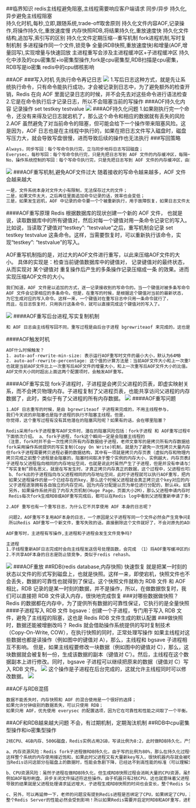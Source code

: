 ##临界知识
redis主线程避免阻塞,主线程需要响应客户端请求
同步/异步 持久化,异步避免主线程阻塞  
持久化时机,每秒,立即,跟随系统,trade-off取舍原则
持久化文件内容AOF,记录操作,将操作持久化,重放速度慢
内存快照RDB,将结果持久化,重放速度快
持久化文件结构,追加写,索引写的区别
持久化文件定期压缩--重写机制
fork进程机制,写时复制机制
多进程操作同一个文件,锁竞争
全量(RDB快照,重放速度快)和增量(AOF,增量回写),实现增量与快速回放
主进程重写会涉及主进程缓冲区+子进程缓冲区
持久化中涉及的cpu密集型+io密集型操作,fork是cpu密集型,RDB扫描是cpu密集，RDB写是io密集
redis中的cpu绑核影响

##AOF
###写入时机
先执行命令再记日志
![](.z_04_分布式_redis_03_持久化_images/3d3f7a60.png)
1.写后日志这种方式，就是先让系统执行命令，只有命令能执行成功，才会被记录到日志中，为了避免额外的检查开销，Redis 在向 AOF 里面记录日志的时候，并不会先去对这些命令进行语法检查
2.它是在命令执行后才记录日志，所以不会阻塞当前的写操作
###AOF持久化内容
记录操作
set testkey testvalue
![](.z_04_分布式_redis_03_持久化_images/22584bf9.png)
###AOF持久化问题
1.如果刚执行完一个命令，还没有来得及记日志就宕机了，那么这个命令和相应的数据就有丢失的风险
2.AOF 虽然避免了对当前命令的阻塞，但可能会给下一个操作带来阻塞风险。这是因为，AOF 日志也是在主线程中执行的，如果在把日志文件写入磁盘时，磁盘写压力大，就会导致写盘很慢，进而导致后续的操作也无法执行
###写回策略
```asp
Always，同步写回：每个写命令执行完，立马同步地将日志写回磁盘；
Everysec，每秒写回：每个写命令执行完，只是先把日志写到 AOF 文件的内存缓冲区，每隔一秒把缓冲区中的内容写入磁盘；
No，操作系统控制的写回：每个写命令执行完，只是先把日志写到 AOF 文件的内存缓冲区，由操作系统决定何时将缓冲区内容写回磁盘。
```
![](.z_04_分布式_redis_03_持久化_images/261a2885.png)
###AOF重写机制,避免AOF文件过大
随着接收的写命令越来越多，AOF 文件会越来越大
```asp
一是，文件系统本身对文件大小有限制，无法保存过大的文件；
二是，如果文件太大，之后再往里面追加命令记录的话，效率也会变低；
三是，如果发生宕机，AOF 中记录的命令要一个个被重新执行，用于故障恢复，如果日志文件太大，整个恢复过程就会非常缓慢，这就会影响到 Redis 的正常使用
```
####AOF重写原理
Redis 根据数据库的现状创建一个新的 AOF 文件，
也就是说，读取数据库中的所有键值对，然后对每一个键值对用一条命令记录它的写入。
比如说，当读取了键值对“testkey”: “testvalue”之后，重写机制会记录 set testkey testvalue 这条命令。这样，当需要恢复时，可以重新执行该命令，实现“testkey”: “testvalue”的写入。


AOF重写机制指的是，对过大的AOF文件进行重写，以此来压缩AOF文件的大小。 具体的实现是：检查当前键值数据库中的键值对，
记录键值对的最终状态，从而实现对 某个键值对 重复操作后产生的多条操作记录压缩成一条 的效果。进而实现压缩AOF文件的大小。
```asp
我们知道，AOF 文件是以追加的方式，逐一记录接收到的写命令的。当一个键值对被多条写命令反复修改时，
AOF 文件会记录相应的多条命令。但是，在重写的时候，是根据这个键值对当前的最新状态，
为它生成对应的写入命令。这样一来，一个键值对在重写日志中只用一条命令就行了，
而且，在日志恢复时，只用执行这条命令，就可以直接完成这个键值对的写入了。
```
![](.z_04_分布式_redis_03_持久化_images/68ec1c59.png)
####AOF重写后台进程,写实复制机制
```asp
和 AOF 日志由主线程写回不同，重写过程是由后台子进程 bgrewriteaof 来完成的，这也是为了避免阻塞主线程，导致数据库性能下降
```
####AOF触发时机
```asp
AOF什么时候触发？ 
1. auto-aof-rewrite-min-size: 表示运行AOF重写时文件的最小大小，默认为64MB 
2. auto-aof-rewrite-percentage: 这个值的计算方法是：当前AOF文件大小和上一次重写后AOF文件大小的差值，再除以上一次重写后AOF文件大小。
也就是当前AOF文件比上一次重写后AOF文件的增量大小，和上一次重写后AOF文件大小的比值。 
AOF文件大小同时超出上面这两个配置项时，会触发AOF重写。
```
####AOF重写实现
fork子进程时，子进程是会拷贝父进程的页表，即虚实映射关系，而不会拷贝物理内存。子进程复制了父进程页表，也能共享访问父进程的内存数据了，此时，类似于有了父进程的所有内存数据。
![](.z_04_分布式_redis_03_持久化_images/95c06aec.png)
####AOF重写问题
```asp
1.AOF 日志重写的时候，是由 bgrewriteaof 子进程来完成的，不用主线程参与，
我们今天说的非阻塞也是指子进程的执行不阻塞主线程。但是，
你觉得，这个重写过程有没有其他潜在的阻塞风险呢？如果有的话，会在哪里阻塞？
```
```asp
Redis采用fork子进程重写AOF文件时，潜在的阻塞风险包括：fork子进程 和 AOF重写过程中父进程产生写入的场景，
下面依次介绍。 a、fork子进程，fork这个瞬间一定是会阻塞主线程的
（注意，fork时并不会一次性拷贝所有内存数据给子进程，老师文章写的是拷贝所有内存数据给子进程，我个人认为是有歧义的），
fork采用操作系统提供的写实复制(Copy On Write)机制，就是为了避免一次性拷贝大量内存数据给子进程造成的长时间阻塞问题，
但fork子进程需要拷贝进程必要的数据结构，其中有一项就是拷贝内存页表（虚拟内存和物理内存的映射索引表），这个拷贝过程会消耗大量CPU资源，
拷贝完成之前整个进程是会阻塞的，阻塞时间取决于整个实例的内存大小，实例越大，内存页表越大，fork阻塞时间越久。拷贝内存页表完成后，
子进程与父进程指向相同的内存地址空间，也就是说此时虽然产生了子进程，但是并没有申请与父进程相同的内存大小。那什么时候父子进程才会真正内存分离呢？
“写实复制”顾名思义，就是在写发生时，才真正拷贝内存真正的数据，这个过程中，父进程也可能会产生阻塞的风险，就是下面介绍的场景。
 b、fork出的子进程指向与父进程相同的内存地址空间，此时子进程就可以执行AOF重写，把内存中的所有数据写入到AOF文件中。但是此时父进程依旧是会有流量写入的，
 如果父进程操作的是一个已经存在的key，那么这个时候父进程就会真正拷贝这个key对应的内存数据，申请新的内存空间，这样逐渐地，父子进程内存数据开始分离，
 父子进程逐渐拥有各自独立的内存空间。因为内存分配是以页为单位进行分配的，默认4k，如果父进程此时操作的是一个bigkey，重新申请大块内存耗时会变长，可能会产阻塞风险。
 另外，如果操作系统开启了内存大页机制(Huge Page，页面大小2M)，那么父进程申请内存时阻塞的概率将会大大提高，所以在Redis机器上需要关闭Huge Page机制。
 Redis每次fork生成RDB或AOF重写完成后，都可以在Redis log中看到父进程重新申请了多大的内存空间。
```



```asp
2.AOF 重写也有一个重写日志，为什么它不共享使用 AOF 本身的日志呢？
```
```asp
 问题2，AOF重写不复用AOF本身的日志，一个原因是父子进程写同一个文件必然会产生竞争问题，控制竞争就意味着会影响父进程的性能。二是如果AOF重写过程中失败了，那么原本的AOF文件相当于被污染了，无法做恢复使用。
 所以Redis AOF重写一个新文件，重写失败的话，直接删除这个文件就好了，不会对原先的AOF文件产生影响。等重写完成之后，直接替换旧文件即可。
```

```asp
AOF重写时，主进程有写操作,主进程和子进程会发生文件竞争吗?
```
```asp
主进程
1.子线程重新AOF日志完成时会向主线程发送信号处理函数，会完成 （1）将AOF重写缓冲区的内容写入到新的AOF文件中。（2）将新的AOF文件改名，原子地替换现有的AOF文件。完成以后才会重新处理客户端请求。
2.不共享AOF本身的日志是防止锁竞争，类似于redis rehash。
```
![](.z_04_分布式_redis_03_持久化_images/81dea9c8.png)
###AOF重放
##RDB(redis database,内存快照)
快速恢复
就是把某一时刻的状态以文件的形式写到磁盘上，也就是快照。这样一来，即使宕机，快照文件也不会丢失，数据的可靠性也就得到了保证。这个快照文件就称为 RDB 文件
和 AOF 相比，RDB 记录的是某一时刻的数据，并不是操作，所以，在做数据恢复时，我们可以直接把 RDB 文件读入内存，很快地完成恢复
###对哪些数据做快照？
Redis 的数据都在内存中，为了提供所有数据的可靠性保证，它执行的是全量快照
####子进程写入 RDB 文件
bgsave：创建一个子进程，专门用于写入 RDB 文件，避免了主线程的阻塞，这也是 Redis RDB 文件生成的默认配置
###做快照时，数据还能被增删改吗？
Redis 就会借助操作系统提供的写时复制技术（Copy-On-Write, COW），在执行快照的同时，正常处理写操作
如果主线程对这些数据也都是读操作（例如图中的键值对 A），那么，主线程和 bgsave 子进程相互不影响。
但是，如果主线程要修改一块数据（例如图中的键值对 C），那么，这块数据就会被复制一份，生成该数据的副本（键值对 C’）。然后，主线程在这个数据副本上进行修改。同时，bgsave 子进程可以继续把原来的数据（键值对 C）写入 RDB 文件。
![](https://static001.geekbang.org/resource/image/a2/58/a2e5a3571e200cb771ed8a1cd14d5558.jpg)
这个操作是子进程在后台完成的，这就允许主线程同时可以修改数据。
![](.z_04_分布式_redis_03_持久化_images/a99e216e.png)

##AOF与RDB混搭
```asp
数据不能丢失时，内存快照和 AOF 的混合使用是一个很好的选择；
如果允许分钟级别的数据丢失，可以只使用 RDB；
如果只用 AOF，优先使用 everysec 的配置选项，因为它在可靠性和性能之间取了一个平衡。
```

##AOF和RDB越来越大问题
不会，有过期机制，定期淘汰机制
##RDB中cpu密集型操作和io密集型操作
```asp
2核CPU、4GB内存、500G磁盘，Redis实例占用2GB，写读比例为8:2，此时做RDB持久化，产生的风险主要在于 CPU资源 和 内存资源 这2方面：

a、内存资源风险：Redis fork子进程做RDB持久化，由于写的比例为80%，那么在持久化过程中，“写实复制”会重新分配整个实例80%的内存副本，大约需要重新分配1.6GB内存空间，
这样整个系统的内存使用接近饱和，如果此时父进程又有大量新key写入，很快机器内存就会被吃光，如果机器开启了Swap机制，那么Redis会有一部分数据被换到磁盘上，
当Redis访问这部分在磁盘上的数据时，性能会急剧下降，已经达不到高性能的标准（可以理解为武功被废）。如果机器没有开启Swap，会直接触发OOM，父子进程会面临被系统kill掉的风险。

b、CPU资源风险：虽然子进程在做RDB持久化，但生成RDB快照过程会消耗大量的CPU资源，虽然Redis处理处理请求是单线程的，但Redis Server还有其他线程在后台工作，
例如AOF每秒刷盘、异步关闭文件描述符这些操作。由于机器只有2核CPU，这也就意味着父进程占用了超过一半的CPU资源，此时子进程做RDB持久化，可能会产生CPU竞争，
导致的结果就是父进程处理请求延迟增大，子进程生成RDB快照的时间也会变长，整个Redis Server性能下降。

c、另外，可以再延伸一下，老师的问题没有提到Redis进程是否绑定了CPU，如果绑定了CPU，那么子进程会继承父进程的CPU亲和性属性，子进程必然会与父进程争夺同一个CPU资源，
整个Redis Server的性能必然会受到影响！所以如果Redis需要开启定时RDB和AOF重写，进程一定不要绑定CPU。
```
